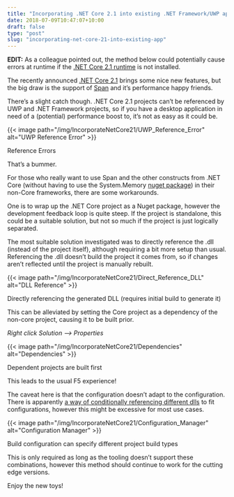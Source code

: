 ```yaml
---
title: "Incorporating .NET Core 2.1 into existing .NET Framework/UWP applications"
date: 2018-07-09T10:47:07+10:00
draft: false
type: "post"
slug: "incorporating-net-core-21-into-existing-app"
---
```


**EDIT:** As a colleague pointed out, the method below could potentially cause errors at runtime if the [.NET Core 2.1 runtime](https://www.microsoft.com/net/download/dotnet-core/runtime-2.1.0) is not installed.  


The recently announced [.NET Core 2.1](https://blogs.msdn.microsoft.com/dotnet/2018/05/30/announcing-net-core-2-1/) brings some nice new features, but the big draw is the support of [Span<T>](https://docs.microsoft.com/en-us/dotnet/api/system.span-1?view=netcore-2.1) and it’s performance happy friends.
<!--more-->  

There’s a slight catch though. .NET Core 2.1 projects can’t be referenced by UWP and .NET Framework projects, so if you have a desktop application in need of a (potential) performance boost to, it’s not as easy as it could be.

{{< image path="/img/IncorporateNetCore21/UWP_Reference_Error" alt="UWP Reference Error" >}}
<p class="subtitle">Reference Errors</p>

That’s a bummer.

For those who really want to use Span<T> and the other constructs from .NET Core (without having to use the System.Memory [nuget package](https://www.nuget.org/packages/System.Memory/)) in their non-Core frameworks, there are some workarounds.

One is to wrap up the .NET Core project as a Nuget package, however the development feedback loop is quite steep. If the project is standalone, this could be a suitable solution, but not so much if the project is just logically separated.

The most suitable solution investigated was to directly reference the .dll (instead of the project itself), although requiring a bit more setup than usual. Referencing the .dll doesn’t build the project it comes from, so if changes aren’t reflected until the project is manually rebuilt.

{{< image path="/img/IncorporateNetCore21/Direct_Reference_DLL" alt="DLL Reference" >}}
<p class="subtitle">Directly referencing the generated DLL (requires initial build to generate it)</p>  

This can be alleviated by setting the Core project as a dependency of the non-core project, causing it to be built prior.

_Right click Solution –> Properties_

{{< image path="/img/IncorporateNetCore21/Dependencies" alt="Dependencies" >}}
<p class="subtitle">Dependent projects are built first</p>
This leads to the usual F5 experience!

The caveat here is that the configuration doesn’t adapt to the configuration. There is apparently [a way of conditionally referencing different dlls](https://stackoverflow.com/questions/1786917/is-there-a-way-to-specify-assembly-references-based-on-build-configuration-in-vis/1787075#1787075) to fit configurations, however this might be excessive for most use cases.

 

{{< image path="/img/IncorporateNetCore21/Configuration_Manager" alt="Configuration Manager" >}}
<p class="subtitle">Build configuration can specify different project build types</p>
 

This is only required as long as the tooling doesn’t support these combinations, however this method should continue to work for the cutting edge versions.

Enjoy the new toys!